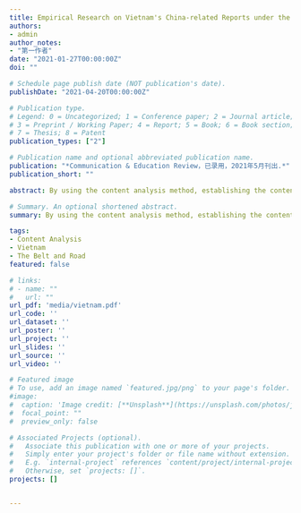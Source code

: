 ```yaml
---
title: Empirical Research on Vietnam's China-related Reports under the Background of the Belt and Road: Content Analysis Based on Mainstream Media Reports in Vietnam
authors:
- admin
author_notes:
- "第一作者"
date: "2021-01-27T00:00:00Z"
doi: ""

# Schedule page publish date (NOT publication's date).
publishDate: "2021-04-20T00:00:00Z"

# Publication type.
# Legend: 0 = Uncategorized; 1 = Conference paper; 2 = Journal article;
# 3 = Preprint / Working Paper; 4 = Report; 5 = Book; 6 = Book section;
# 7 = Thesis; 8 = Patent
publication_types: ["2"]

# Publication name and optional abbreviated publication name.
publication: "*Communication & Education Review，已录用，2021年5月刊出.*"
publication_short: ""

abstract: By using the content analysis method, establishing the content-coding table of China-related reports on Vietnam’s mainstream media, and using data crawling, translation, analysis, and visualization as a means, the content of these reports is analyzed from four dimensions: length, theme, tendency, and text sentiment value. It is found that China-related reports on Vietnam's mainstream media show five characteristics: Vietnam's mainstream media focus on the economic theme. The reports are flat in the distribution of the theme. Neutral tendency reports are the mainstream. The reports commonly use the positive framework to report content. Positive reports are pretty short, and negative reports are much longer.

# Summary. An optional shortened abstract.
summary: By using the content analysis method, establishing the content-coding table of China-related reports on Vietnam’s mainstream media, and using data crawling, translation, analysis, and visualization as a means, the content of these reports is analyzed from four dimensions: length, theme, tendency, and text sentiment value. It is found that China-related reports on Vietnam's mainstream media show five characteristics: Vietnam's mainstream media focus on the economic theme. The reports are flat in the distribution of the theme. Neutral tendency reports are the mainstream. The reports commonly use the positive framework to report content. Positive reports are pretty short, and negative reports are much longer.

tags:
- Content Analysis
- Vietnam
- The Belt and Road
featured: false

# links:
# - name: ""
#   url: ""
url_pdf: 'media/vietnam.pdf'
url_code: ''
url_dataset: ''
url_poster: ''
url_project: ''
url_slides: ''
url_source: ''
url_video: ''

# Featured image
# To use, add an image named `featured.jpg/png` to your page's folder. 
#image:
#  caption: 'Image credit: [**Unsplash**](https://unsplash.com/photos/jdD8gXaTZsc)'
#  focal_point: ""
#  preview_only: false

# Associated Projects (optional).
#   Associate this publication with one or more of your projects.
#   Simply enter your project's folder or file name without extension.
#   E.g. `internal-project` references `content/project/internal-project/index.md`.
#   Otherwise, set `projects: []`.
projects: []


---
```


